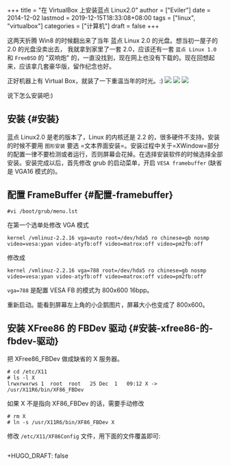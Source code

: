 +++
title = "在 VirtualBox 上安装蓝点 Linux2.0"
author = ["Eviler"]
date = 2014-12-02
lastmod = 2019-12-15T18:33:08+08:00
tags = ["linux", "virtualbox"]
categories = ["计算机"]
draft = false
+++

这两天折腾 Win8 的时候翻出来了当年 蓝点 Linux 2.0 的光盘。想当初一屋子的
2.0 的光盘没卖出去， 我就拿到家里了一套 2.0，应该还有一套 `蓝点 Linux 1.0`
和 `FreeBSD` 的 "双响炮" 的，一直没找到，现在网上也没有下载的。现在回想起来，应该拿几套豪华版，留作纪念也好。

<!--more-->

正好机器上有 Virtual Box，就装了一下重温当年的时光。:)
![](/ox-hugo/bluepoint-login.png)
![](/ox-hugo/bluepoint-console.png)
![](/ox-hugo/bluepoint-xwindow.png)

说下怎么安装吧:)


## 安装 {#安装}

蓝点 Linux2.0 是老的版本了，Linux 的内核还是 2.2 的，很多硬件不支持。安装的时候不要用 `图形安装`
要选 =文本界面安装=。安装过程中关于=XWindow=部分的配置一律不要检测或者运行，否则屏幕会花掉。在选择安装软件的时候选择全部安装。安装完成以后，首先修改 grub
的启动菜单，开启 `VESA framebuffer` (缺省是 VGA16 模式的)。


## 配置 FrameBuffer {#配置-framebuffer}

```text
#vi /boot/grub/menu.lst
```

在第一个选单处修改 VGA 模式

```text
kernel /vmlinuz-2.2.16 vga=auto root=/dev/hda5 ro chinese=gb nosmp video=vesa:ypan video-atyfb:off video=matrox:off video=pm2fb:off
```

修改成

```text
kernel /vmlinuz-2.2.16 vga=788 root=/dev/hda5 ro chinese=gb nosmp video=vesa:ypan video-atyfb:off video=matrox:off video=pm2fb:off
```

`vga=788` 是配置 VESA FB 的模式为 800x600 16bpp。

重新启动。能看到屏幕左上角的小企鹅图片，屏幕大小也变成了 800x600。


## 安装 XFree86 的 FBDev 驱动 {#安装-xfree86-的-fbdev-驱动}

把 XFree86\_FBDev 做成缺省的 X 服务器。

```text
# cd /etc/X11
# ls -l X
lrwxrwxrws 1  root  root   25 Dec  1   09:12 X -> /usr/X11R6/bin/XF86_FBDev
```

如果 X 不是指向 XF86\_FBDev 的话，需要手动修改

```text
# rm X
# ln -s /usr/X11R6/bin/XF86_FBDev X
```

修改 `/etc/X11/XF86Config` 文件，用下面的文件覆盖即可:

```text

```

+HUGO\_DRAFT: false
